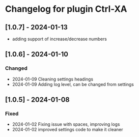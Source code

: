 # Changelog for plugin Ctrl-XA

<!-- vim: set nowrap conceallevel=0: -->
<!-- Disable warning multiple headers with same content MD024-->
<!-- Disable too long line MD013 -->
<!-- markdownlint-disable MD024 MD013 -->

## [1.0.7] - 2024-01-13

- adding support of increase/decrease numbers

## [1.0.6] - 2024-01-10

### Changed

- 2024-01-09 Cleaning settings headings
- 2024-01-09 Adding log level, can be changed from settings

## [1.0.5] - 2024-01-08

### Fixed

- 2024-01-02 Fixing issue with spaces, improving logs
- 2024-01-02 improved settings code to make it cleaner

